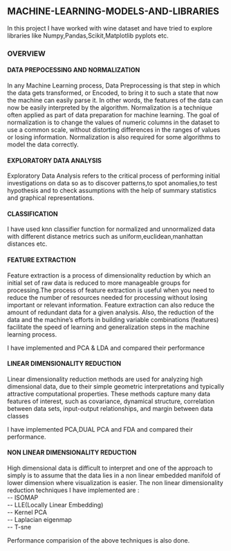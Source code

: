 ## MACHINE-LEARNING-MODELS-AND-LIBRARIES
In this project I have worked with wine dataset and have tried to explore libraries like Numpy,Pandas,Scikit,Matplotlib pyplots etc.

### OVERVIEW
#### DATA PREPOCESSING AND NORMALIZATION
In any Machine Learning process, Data Preprocessing is that step in which the data gets transformed, or Encoded, to bring it to such a state that now the machine can easily parse it. In other words, the features of the data can now be easily interpreted by the algorithm.
Normalization is a technique often applied as part of data preparation for machine learning. The goal of normalization is to change the values of numeric columns in the dataset to use a common scale, without distorting differences in the ranges of values or losing information. Normalization is also required for some algorithms to model the data correctly.
#### EXPLORATORY DATA ANALYSIS
Exploratory Data Analysis refers to the critical process of performing initial investigations on data so as to discover patterns,to spot anomalies,to test hypothesis and to check assumptions with the help of summary statistics and graphical representations.
#### CLASSIFICATION
I have used knn classifier function for normalized and unnormalized data with different distance metrics such as uniform,euclidean,manhattan distances etc.
#### FEATURE EXTRACTION
Feature extraction is a process of dimensionality reduction by which an initial set of raw data is reduced to more manageable groups for processing.The process of feature extraction is useful when you need to reduce the number of resources needed for processing without losing important or relevant information. Feature extraction can also reduce the amount of redundant data for a given analysis. Also, the reduction of the data and the machine’s efforts in building variable combinations (features) facilitate the speed of learning and generalization steps in the machine learning process.

I have implemented and PCA & LDA and compared their performance
#### LINEAR DIMENSIONALITY REDUCTION
Linear dimensionality reduction methods are used for analyzing high dimensional data, due to their simple geometric interpretations and typically attractive computational properties. These methods capture many data features of interest, such as covariance, dynamical structure, correlation between data sets, input-output relationships, and margin between data classes

I have implemented PCA,DUAL PCA and FDA and compared their performance.
#### NON LINEAR DIMENSIONALITY REDUCTION
High dimensional data is difficult to interpret and one of the approach to simply is to assume that the data lies in a non linear embedded manifold of lower dimension where visualization is easier.
The non linear dimensionality reduction techniques I have implemented are :<br>
-- ISOMAP <br>
-- LLE(Locally Linear Embedding)<br>
-- Kernel PCA<br>
-- Laplacian eigenmap<br>
-- T-sne<br>

Performance comparision of the above techniques is also done.
